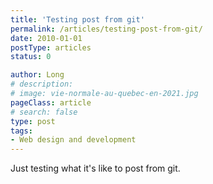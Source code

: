 ```yaml
---
title: 'Testing post from git'
permalink: /articles/testing-post-from-git/
date: 2010-01-01
postType: articles
status: 0

author: Long
# description:
# image: vie-normale-au-quebec-en-2021.jpg
pageClass: article
# search: false
type: post
tags:
- Web design and development
---
```


Just testing what it's like to post from git.
